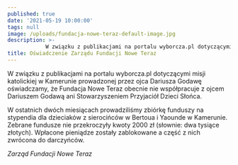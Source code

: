 ```yaml
---
published: true
date: '2021-05-19 10:00:00'
tags: null
image: /uploads/fundacja-nowe-teraz-default-image.jpg
description: >-
            W związku z publikacjami na portalu wyborcza.pl dotyczącymi misji katolickiej w Kamerunie prowadzonej przez ojca Dariusza Godawę oświadczamy, że Fundacja Nowe Teraz obecnie nie współpracuje z ojcem Dariuszem Godawą ani Stowarzyszeniem Przyjaciół Dzieci Słońca. 
title: Oświadczenie Zarządu Fundacji Nowe Teraz
---
```


W związku z publikacjami na portalu wyborcza.pl dotyczącymi misji katolickiej w Kamerunie prowadzonej przez ojca Dariusza Godawę oświadczamy, że Fundacja Nowe Teraz obecnie nie współpracuje z ojcem Dariuszem Godawą ani Stowarzyszeniem Przyjaciół Dzieci Słońca. 

W ostatnich dwóch miesiącach prowadziliśmy zbiórkę funduszy na stypendia dla dzieciaków z sierocińców w Bertoua i Yaounde w Kamerunie. Zebrane fundusze nie przekroczyły kwoty 2000 zł (słownie: dwa tysiące złotych).
Wpłacone pieniądze zostały zablokowane a część z nich zwrócona do darczyńców.

*Zarząd Fundacji Nowe Teraz*

